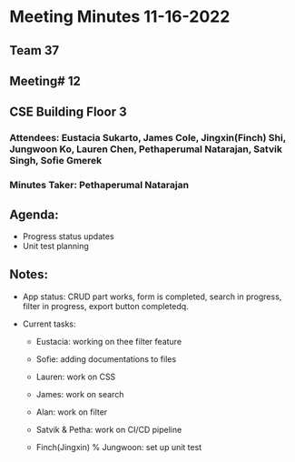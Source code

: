 # Meeting Minutes 11-16-2022

## Team 37

## Meeting# 12

## CSE Building Floor 3

### Attendees: Eustacia Sukarto, James Cole, Jingxin(Finch) Shi, Jungwoon Ko, Lauren Chen, Pethaperumal Natarajan, Satvik Singh, Sofie Gmerek

### Minutes Taker: Pethaperumal Natarajan

## Agenda:
- Progress status updates
- Unit test planning
  

## Notes:
- App status: CRUD part works, form is completed, search in progress, filter in progress, export button completedq.


- Current tasks: 
  
  - Eustacia: working on thee filter feature

  - Sofie: adding documentations to files
  
  - Lauren: work on CSS

  - James: work on search

  - Alan: work on filter

  - Satvik & Petha: work on CI/CD pipeline

  - Finch(Jingxin) % Jungwoon: set up unit test
